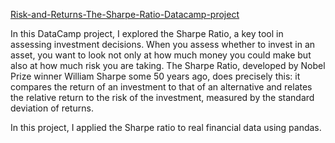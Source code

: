 [Risk-and-Returns-The-Sharpe-Ratio-Datacamp-project](https://app.datacamp.com/learn/projects/66)

In this DataCamp project, I explored the Sharpe Ratio, a key tool in assessing investment decisions. When you assess whether to invest in an asset, you want to look not only at how much money you could make but also at how much risk you are taking. The Sharpe Ratio, developed by Nobel Prize winner William Sharpe some 50 years ago, does precisely this: it compares the return of an investment to that of an alternative and relates the relative return to the risk of the investment, measured by the standard deviation of returns.

In this project, I applied the Sharpe ratio to real financial data using pandas.
